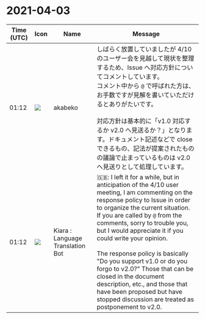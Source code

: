 # 2021-04-03

|Time (UTC)|Icon|Name|Message|
|---|---|---|---|
|01:12|![](https://avatars.slack-edge.com/2019-05-15/624511073651_25909952cd7a069ceed2_72.png)|akabeko|しばらく放置していましたが 4/10 のユーザー会を見越して現状を整理するため、Issue へ対応方針についてコメントしています。<br>コメント中から `@` で呼ばれた方は、お手数ですが見解を書いていただけるとありがたいです。<br><br>対応方針は基本的に「v1.0 対応するか v2.0 へ見送るか？」となります。ドキュメント記述などで close できるもの、記法が提案されたものの議論で止まっているものは v2.0 へ見送りとして処理しています。|
|01:12|![](https://avatars.slack-edge.com/2021-03-01/1807880975282_5c8ad89e782096649baa_72.png)|Kiara : Language Translation Bot|🇬🇧: I left it for a while, but in anticipation of the 4/10 user meeting, I am commenting on the response policy to Issue in order to organize the current situation.<br>If you are called by `@` from the comments, sorry to trouble you, but I would appreciate it if you could write your opinion.<br><br>The response policy is basically "Do you support v1.0 or do you forgo to v2.0?" Those that can be closed in the document description, etc., and those that have been proposed but have stopped discussion are treated as postponement to v2.0.|
